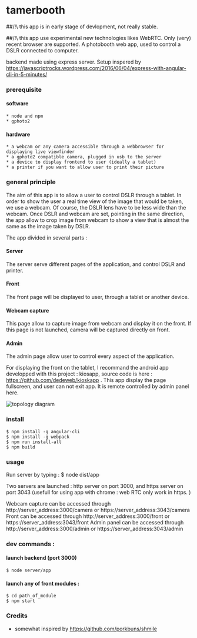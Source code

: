 # tamerbooth
##/!\ this app is in early stage of devlopment, not really stable. 

##/!\ this app use experimental new technologies likes WebRTC. Only (very) recent browser are supported. 
A photobooth web app, used to control a DSLR connected to computer. 

backend made using express server. Setup inspered by  https://javascriptrocks.wordpress.com/2016/06/04/express-with-angular-cli-in-5-minutes/


### prerequisite
#### software
	* node and npm
	* gphoto2
	
#### hardware
	* a webcam or any camera accessible through a webbrowser for displaying live viewfinder
	* a gphoto2 compatible camera, plugged in usb to the server
	* a device to display frontend to user (ideally a tablet)
	* a printer if you want to allow user to print their picture
	
### general principle 

The aim of this app is to allow a user to control DSLR through a tablet. In order to show the user a real time view of the image that would be taken, we use a webcam. Of course, the DSLR lens have to be less wide than the webcam. 
Once DSLR and webcam are set, pointing in the same direction, the app allow to crop image from webcam to show a view that is almost the same as the image taken by DSLR. 

The app divided in several parts : 

#### Server
The server serve different pages of the application, and control DSLR and printer. 

#### Front
The front page will be displayed to user, through a tablet or another device.

#### Webcam capture
This page allow to capture image from webcam and display it on the front. If this page is not launched, camera will be captured directly on front. 

#### Admin
The admin page allow user to control every aspect of the application. 

For displaying the front on the tablet, I recommand the android app developped with this project : kiosapp, source code is here : https://github.com/dedeweb/kioskapp . This app display the page fullscreen, and user can not exit app. It is remote controlled by admin panel here. 

![topology diagram](tamerbooth/topology.png)
	

### install

	$ npm install -g angular-cli
	$ npm install -g webpack
	$ npm run install-all
	$ npm build

### usage

Run server by typing : 
	$ node dist/app
	
Two servers are launched : http server on port 3000, and https server on port 3043 (usefull for using app with chrome : web RTC only work in https. )

Webcam capture can be accessed through   http://server_address:3000/camera or https://server_address:3043/camera 
Front can be accessed through   http://server_address:3000/front or https://server_address:3043/front 
Admin panel can be accessed through   http://server_address:3000/admin or https://server_address:3043/admin

	
	
### dev commands : 
#### launch backend (port 3000)

	$ node server/app
	
#### launch any of front modules : 
	$ cd path_of_module
	$ npm start



### Credits

* somewhat inspired by https://github.com/porkbuns/shmile
